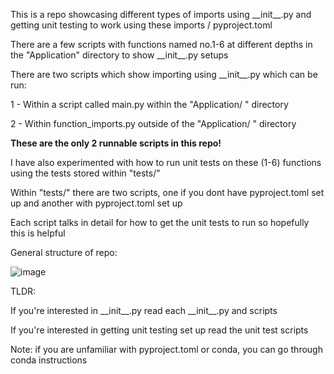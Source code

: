 This is a repo showcasing different types of imports using \_\_init\_\_.py and getting
unit testing to work using these imports / pyproject.toml

There are a few scripts with functions named no.1-6 at different depths in the 
"Application" directory to show \_\_init\_\_.py setups

There are two scripts which show importing using \_\_init\_\_.py which can be run:

1 - Within a script called main.py within the "Application/ " directory
    
2 - Within function_imports.py outside of the "Application/ " directory

__These are the only 2 runnable scripts in this repo!__

I have also experimented with how to run unit tests on these (1-6) functions using the tests
stored within "tests/"

Within "tests/" there are two scripts, one if you dont have pyproject.toml set up and
another with pyproject.toml set up

Each script talks in detail for how to get the unit tests to run so hopefully this is helpful

General structure of repo:

![image](https://github.com/user-attachments/assets/96e5865b-1aea-4c16-add9-98916e58fca3)

TLDR: 

If you're interested in \_\_init\_\_.py read each \_\_init\_\_.py and scripts

If you're interested in getting unit testing set up read the unit test scripts

Note: if you are unfamiliar with pyproject.toml or conda, you can go through conda instructions
